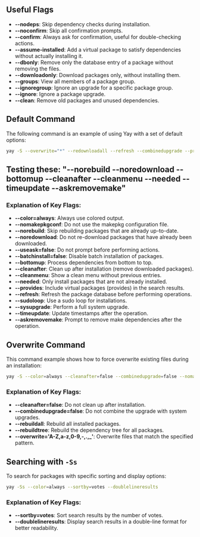 ## Useful Flags

- **--nodeps**: Skip dependency checks during installation.
- **--noconfirm**: Skip all confirmation prompts.
- **--confirm**: Always ask for confirmation, useful for double-checking actions.
- **--assume-installed**: Add a virtual package to satisfy dependencies without actually installing it.
- **--dbonly**: Remove only the database entry of a package without removing the files.
- **--downloadonly**: Download packages only, without installing them.
- **--groups**: View all members of a package group.
- **--ignoregroup**: Ignore an upgrade for a specific package group.
- **--ignore**: Ignore a package upgrade.
- **--clean**: Remove old packages and unused dependencies.

## Default Command

The following command is an example of using Yay with a set of default options:
```bash
yay -S --overwrite="*" --redownloadall --refresh --combinedupgrade --provides --recursive --sudoloop --sysupgrade 
```
## Testing these: "--norebuild --noredownload --bottomup --cleanafter --cleanmenu --needed --timeupdate --askremovemake"

### Explanation of Key Flags:
- **--color=always**: Always use colored output.
- **--nomakepkgconf**: Do not use the makepkg configuration file.
- **--norebuild**: Skip rebuilding packages that are already up-to-date.
- **--noredownload**: Do not re-download packages that have already been downloaded.
- **--useask=false**: Do not prompt before performing actions.
- **--batchinstall=false**: Disable batch installation of packages.
- **--bottomup**: Process dependencies from bottom to top.
- **--cleanafter**: Clean up after installation (remove downloaded packages).
- **--cleanmenu**: Show a clean menu without previous entries.
- **--needed**: Only install packages that are not already installed.
- **--provides**: Include virtual packages (provides) in the search results.
- **--refresh**: Refresh the package database before performing operations.
- **--sudoloop**: Use a sudo loop for installations.
- **--sysupgrade**: Perform a full system upgrade.
- **--timeupdate**: Update timestamps after the operation.
- **--askremovemake**: Prompt to remove make dependencies after the operation.

## Overwrite Command

This command example shows how to force overwrite existing files during an installation:
```bash
yay -S --color=always --cleanafter=false --combinedupgrade=false --nomakepkgconf --rebuildall --rebuildtree --refresh --useask=true --overwrite='A-Z,a-z,0-9,-,.,_'
```

### Explanation of Key Flags:
- **--cleanafter=false**: Do not clean up after installation.
- **--combinedupgrade=false**: Do not combine the upgrade with system upgrades.
- **--rebuildall**: Rebuild all installed packages.
- **--rebuildtree**: Rebuild the dependency tree for all packages.
- **--overwrite='A-Z,a-z,0-9,-,.,_'**: Overwrite files that match the specified pattern.

## Searching with `-Ss`

To search for packages with specific sorting and display options:
```bash
yay -Ss --color=always --sortby=votes --doublelineresults
```

### Explanation of Key Flags:
- **--sortby=votes**: Sort search results by the number of votes.
- **--doublelineresults**: Display search results in a double-line format for better readability.
```
